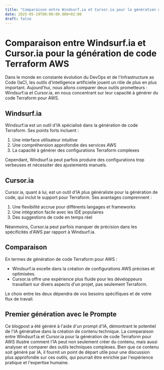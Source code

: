 ```yaml
---
title: "Comparaison entre Windsurf.ia et Cursor.ia pour la génération de code Terraform AWS"
date: 2025-05-19T00:00:00.000+02:00
draft: false
---
```


# Comparaison entre Windsurf.ia et Cursor.ia pour la génération de code Terraform AWS

Dans le monde en constante évolution du DevOps et de l'Infrastructure as Code (IaC), les outils d'intelligence artificielle jouent un rôle de plus en plus important. Aujourd'hui, nous allons comparer deux outils prometteurs : Windsurf.ia et Cursor.ia, en nous concentrant sur leur capacité à générer du code Terraform pour AWS.

## Windsurf.ia

Windsurf.ia est un outil d'IA spécialisé dans la génération de code Terraform. Ses points forts incluent :

1. Une interface utilisateur intuitive
2. Une compréhension approfondie des services AWS
3. La capacité à générer des configurations Terraform complexes

Cependant, Windsurf.ia peut parfois produire des configurations trop verbeuses et nécessiter des ajustements manuels.

## Cursor.ia

Cursor.ia, quant à lui, est un outil d'IA plus généraliste pour la génération de code, qui inclut le support pour Terraform. Ses avantages comprennent :

1. Une flexibilité accrue pour différents langages et frameworks
2. Une intégration facile avec les IDE populaires
3. Des suggestions de code en temps réel

Néanmoins, Cursor.ia peut parfois manquer de précision dans les spécificités d'AWS par rapport à Windsurf.ia.

## Comparaison

En termes de génération de code Terraform pour AWS :

- Windsurf.ia excelle dans la création de configurations AWS précises et optimisées.
- Cursor.ia offre une expérience plus fluide pour les développeurs travaillant sur divers aspects d'un projet, pas seulement Terraform.

Le choix entre les deux dépendra de vos besoins spécifiques et de votre flux de travail.

## Premier génération avec le Prompte

Ce blogpost a été généré à l'aide d'un prompt d'IA, démontrant le potentiel de l'IA générative dans la création de contenu technique. La comparaison entre Windsurf.ia et Cursor.ia pour la génération de code Terraform pour AWS illustre comment l'IA peut non seulement créer du contenu, mais aussi analyser et comparer des outils techniques complexes. Bien que ce contenu soit généré par IA, il fournit un point de départ utile pour une discussion plus approfondie sur ces outils, qui pourrait être enrichie par l'expérience pratique et l'expertise humaine.